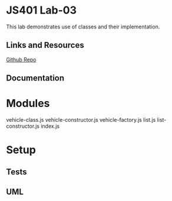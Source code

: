 # JS401 Lab-03 
This lab demonstrates use of classes and their implementation.

## Links and Resources
[Github Repo](https://github.com/401-advanced-javascript-1/lab-02)

## Documentation

# Modules
vehicle-class.js
vehicle-constructor.js
vehicle-factory.js
list.js
list-constructor.js
index.js

# Setup

## Tests

## UML